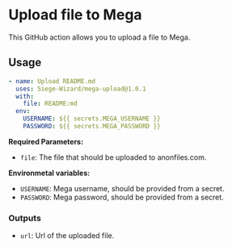 # Upload file to Mega

This GitHub action allows you to upload a file to Mega.

## Usage

```yml
- name: Upload README.md
  uses: Siege-Wizard/mega-upload@1.0.1
  with:
    file: README:md
  env:
    USERNAME: ${{ secrets.MEGA_USERNAME }}
    PASSWORD: ${{ secrets.MEGA_PASSWORD }}
```

**Required Parameters:**

- `file`: The file that should be uploaded to anonfiles.com.

**Environmetal variables:**

- `USERNAME`: Mega username, should be provided from a secret.
- `PASSWORD`: Mega password, should be provided from a secret.

### Outputs

- `url`: Url of the uploaded file.
